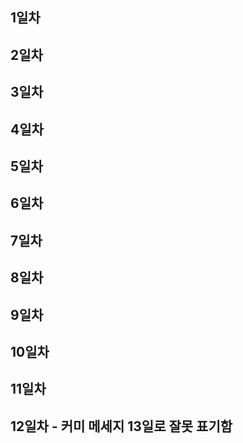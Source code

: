 ## 1일차
## 2일차
## 3일차
## 4일차
## 5일차
## 6일차
## 7일차
## 8일차
## 9일차
## 10일차
## 11일차
## 12일차 - 커미 메세지 13일로 잘못 표기함
